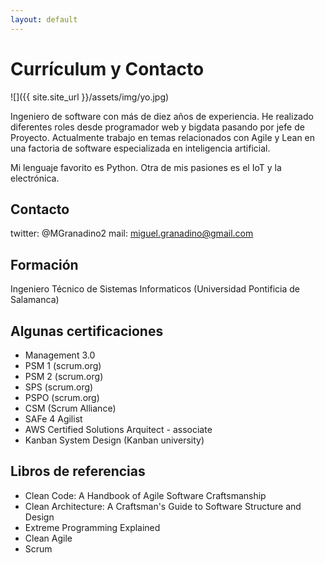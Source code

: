 ```yaml
---
layout: default
---
```


# Currículum y Contacto

![]({{ site.site_url }}/assets/img/yo.jpg)

Ingeniero de software con más de diez años de experiencia. He realizado diferentes roles desde programador web y bigdata pasando por jefe de Proyecto. Actualmente trabajo en temas relacionados con Agile y Lean en una factoria de software especializada en inteligencia artificial.

Mi lenguaje favorito es Python. Otra de mis pasiones es el IoT y la electrónica.

## Contacto

twitter: @MGranadino2
mail: miguel.granadino@gmail.com

## Formación

Ingeniero Técnico de Sistemas Informaticos (Universidad Pontificia de Salamanca)


## Algunas certificaciones

- Management 3.0
- PSM 1 (scrum.org)
- PSM 2 (scrum.org)
- SPS (scrum.org)
- PSPO (scrum.org)
- CSM (Scrum Alliance)
- SAFe 4 Agilist
- AWS Certified Solutions Arquitect - associate
- Kanban System Design (Kanban university)

## Libros de referencias

- Clean Code: A Handbook of Agile Software Craftsmanship
- Clean Architecture: A Craftsman's Guide to Software Structure and Design
- Extreme Programming Explained
- Clean Agile
- Scrum
